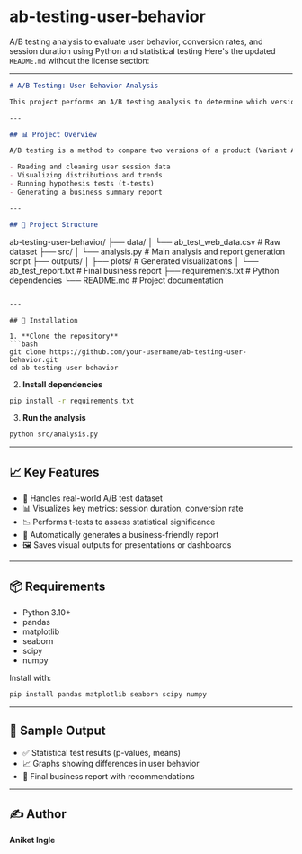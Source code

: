 # ab-testing-user-behavior
A/B testing analysis to evaluate user behavior, conversion rates, and session duration using Python and statistical testing
Here's the updated `README.md` without the license section:

---

```markdown
# A/B Testing: User Behavior Analysis

This project performs an A/B testing analysis to determine which version of a website performs better in terms of user behavior, session duration, and conversions. The analysis uses Python for data processing, visualization, and statistical testing.

---

## 📊 Project Overview

A/B testing is a method to compare two versions of a product (Variant A and Variant B) and analyze which performs better on key metrics. This project involves:

- Reading and cleaning user session data
- Visualizing distributions and trends
- Running hypothesis tests (t-tests)
- Generating a business summary report

---

## 📁 Project Structure

```

ab-testing-user-behavior/
├── data/
│   └── ab\_test\_web\_data.csv          # Raw dataset
├── src/
│   └── analysis.py                   # Main analysis and report generation script
├── outputs/
│   ├── plots/                        # Generated visualizations
│   └── ab\_test\_report.txt           # Final business report
├── requirements.txt                 # Python dependencies
└── README.md                        # Project documentation

````

---

## 🔧 Installation

1. **Clone the repository**
```bash
git clone https://github.com/your-username/ab-testing-user-behavior.git
cd ab-testing-user-behavior
````

2. **Install dependencies**

```bash
pip install -r requirements.txt
```

3. **Run the analysis**

```bash
python src/analysis.py
```

---

## 📈 Key Features

* 📂 Handles real-world A/B test dataset
* 📊 Visualizes key metrics: session duration, conversion rate
* 📉 Performs t-tests to assess statistical significance
* 📝 Automatically generates a business-friendly report
* 🖼 Saves visual outputs for presentations or dashboards

---

## 📦 Requirements

* Python 3.10+
* pandas
* matplotlib
* seaborn
* scipy
* numpy

Install with:

```bash
pip install pandas matplotlib seaborn scipy numpy
```

---

## 📃 Sample Output

* ✅ Statistical test results (p-values, means)
* 📈 Graphs showing differences in user behavior
* 🧾 Final business report with recommendations

---

## ✍️ Author

**Aniket Ingle**


